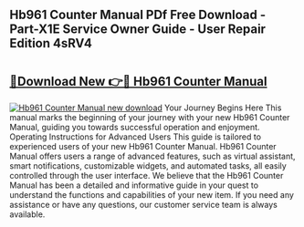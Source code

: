 ## Hb961 Counter Manual PDf Free Download - Part-X1E Service Owner Guide - User Repair Edition 4sRV4

# <h2><a href="http://bc38070.oget.top/?id=Hb961+Counter+Manual">🔗Download New 👉🔴 Hb961 Counter Manual</a></h2>

[![Hb961 Counter Manual new download](https://i.imgur.com/5g1atiW.png)](http://bc38070.oget.top/?id=Hb961+Counter+Manual)
Your Journey Begins Here This manual marks the beginning of your journey with your new Hb961 Counter Manual, guiding you towards successful operation and enjoyment. Operating Instructions for Advanced Users This guide is tailored to experienced users of your new Hb961 Counter Manual. Hb961 Counter Manual offers users a range of advanced features, such as virtual assistant, smart notifications, customizable widgets, and automated tasks, all easily controlled through the user interface. We believe that the Hb961 Counter Manual has been a detailed and informative guide in your quest to understand the functions and capabilities of your new item. If you need any assistance or have any questions, our customer service team is always available.
